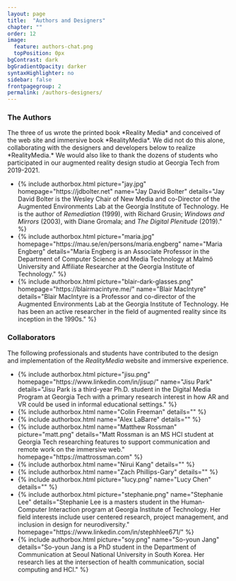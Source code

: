 ```yaml
---
layout: page
title:  "Authors and Designers"
chapter: ""
order: 12
image:
  feature: authors-chat.png
  topPosition: 0px
bgContrast: dark
bgGradientOpacity: darker
syntaxHighlighter: no
sidebar: false
frontpagegroup: 2
permalink: /authors-designers/
---
```

<h3>The Authors</h3>
The three of us wrote the printed book *Reality Media* and conceived of the web site and immersive book *RealityMedia*. We did not do this alone, collaborating with the designers and developers below to realize *RealityMedia.*  We would also like to thank the dozens of students who participated in our augmented reality design studio at Georgia Tech from 2019-2021.

<div class="blockGroup">
    <ul class="blockGroup-list">
        <li class="block w33">
          {% include authorbox.html picture="jay.jpg" homepage="https://jdbolter.net" name="Jay David Bolter" details="Jay David Bolter is the Wesley Chair of New Media and co-Director of the Augmented Environments Lab at the Georgia Institute of Technology.  He is the author of <i>Remediation</i> (1999), with Richard Grusin; <i>Windows and Mirrors</i> (2003), with Diane Gromala; and <i>The Digital Plenitude</i> (2019)." %}
        </li>
        <li class="block w33">
          {% include authorbox.html picture="maria.jpg" homepage="https://mau.se/en/persons/maria.engberg" name="Maria Engberg" details="Maria Engberg is an Associate Professor in the Department of Computer Science and Media Technology at Malmö University and Affiliate Researcher at the Georgia Institute of Technology." %}
        </li>
        <li class="block w33">
          {% include authorbox.html picture="blair-dark-glasses.png" homepage="https://blairmacintyre.me/" name="Blair MacIntyre" details="Blair MacIntyre is a Professor and co-director of the Augmented Environments Lab at the Georgia Institute of Technology. He has been an active researcher in the field of augmented reality since its inception in the 1990s." %}
        </li>
    </ul>
</div>

### Collaborators

The following professionals and students have contributed to the design and implementation of the *RealityMedia* website and immersive experience.

<div class="blockGroup">
    <ul class="blockGroup-list">
        <li class="block w25">
          {% include authorbox.html picture="jisu.png" homepage="https://www.linkedin.com/in/jisup/" name="Jisu Park" details="Jisu Park is a third-year Ph.D. student in the Digital Media Program at Georgia Tech with a primary research interest in how AR and VR could be used in informal educational settings." %}
        </li>
        <li class="block w25">
          {% include authorbox.html name="Colin Freeman" details="" %}
        </li>
        <li class="block w25">
          {% include authorbox.html name="Alex LaBarre" details="" %}
        </li>
        <li class="block w25">
          {% include authorbox.html name="Matthew Rossman" picture="matt.png" details="Matt Rossman is an MS HCI student at Georgia Tech researching features to support communication and remote work on the immersive web." homepage="https://mattrossman.com" %}
        </li>
        <li class="block w25">
          {% include authorbox.html name="Nirui Kang" details="" %}
        </li>
        <li class="block w25">
          {% include authorbox.html name="Zach Phillips-Gary" details="" %}
        </li>
        <li class="block w25">
          {% include authorbox.html picture="lucy.png" name="Lucy Chen" details="" %}
        </li>
        <li class="block w25">
          {% include authorbox.html picture="stephanie.png" name="Stephanie Lee" details="Stephanie Lee is a masters student in the Human-Computer Interaction program at Georgia Institute of Technology. Her field interests include user centered research, project management, and inclusion in design for neurodiversity." homepage="https://www.linkedin.com/in/stephhlee671/" %}
        </li>
        <li class="block w25">
          {% include authorbox.html picture="soy.png" name="So-youn Jang" details="So-youn Jang is a PhD student in the Department of Communication at Seoul National University in South Korea. Her research lies at the intersection of health communication, social computing and HCl." %}
        </li>
    </ul>
</div>


